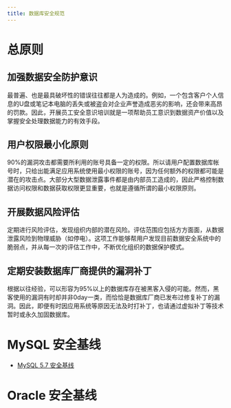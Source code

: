```yaml
---
title: 数据库安全规范
---
```


# 总原则

## 加强数据安全防护意识

最普遍、也是最具破坏性的错误往往都是人为造成的。例如，一个包含客户个人信息的U盘或笔记本电脑的丢失或被盗会对企业声誉造成恶劣的影响，还会带来高昂的罚款。因此，开展员工安全意识培训就是一项帮助员工意识到数据资产价值以及掌握安全处理数据能力的有效手段。

## 用户权限最小化原则

90%的漏洞攻击都需要所利用的账号具备一定的权限。所以请用户配置数据库帐号时，只给出能满足应用系统使用最小权限的账号，因为任何额外的权限都可能是潜在的攻击点。大部分大型数据泄露事件都是由内部员工造成的，因此严格控制数据访问权限和数据获取权限更显重要，也就是遵循所谓的最小权限原则。

## 开展数据风险评估

定期进行风险评估，发现组织内部的潜在风险。评估范围应包括方方面面，从数据泄露风险到物理威胁（如停电）。这项工作能够帮用户发现目前数据安全系统中的脆弱点，并从每一次的评估工作中，不断优化组织的数据保护模式。

## 定期安装数据库厂商提供的漏洞补丁

根据以往经验，可以形容为95%以上的数据库存在被黑客入侵的可能。然而，黑客使用的漏洞有时却并非0day一类，而恰恰是数据库厂商已发布过修复补丁的漏洞。因此，即便有时因应用系统等原因无法及时打补丁，也请通过虚拟补丁等技术暂时或永久加固数据库。

# MySQL 安全基线

* [MySQL 5.7 安全基线](/mysql/security/cis_mysql.html)

# Oracle 安全基线
